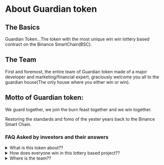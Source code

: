 # About  Guardian token

## The Basics

Guardian Token...The token with the most unique win win lottery based contract on the Binance SmartChain(BSC).

## The  Team

First and foremost, the entire team of Guardian token made of a major developer and marketing/financial expert, graciously welcome you all to the guardian house(The only house where you either win or win).

## Motto of Guardian token:

We guard together, we join the burn feast together and we win together.

Restoring the standards and fomo of the yester years back to the Binance Smart Chain.



### FAQ Asked by investors and their answers

<details>

<summary>What is this token about??</summary>

This token is built on a contract that operates on a lottery way. On a normal lottery, there are so many losers, but on this one, all are winners. And also as our vision prostrates, we are here to bring back the old days of bsc both on standards and infinite fomo.

</details>

<details>

<summary>How does everyone win in this lottery based project??</summary>

A pot keeper might either be the one to win the lottery or enjoy the burn feast along with us there seeing the rise of the price per token...this means constant increase in price per token.

</details>

<details>

<summary>Where is the team??</summary>

The team is always working and will always pop up in the chat when necessary.

</details>
